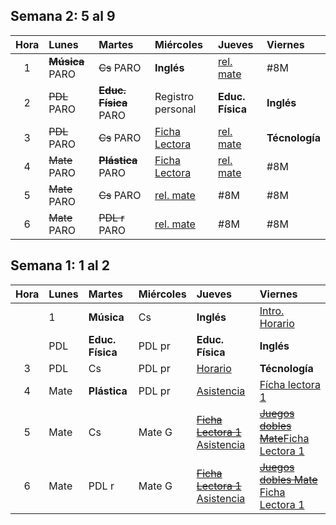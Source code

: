 ## Semana 2: 5 al 9

| Hora | Lunes | Martes | Miércoles | Jueves | Viernes |
| :---: | :--- | :--- | :--- | :--- | :--- |
| 1 | ~~**Música**~~ PARO | ~~Cs~~ PARO | **Inglés** | [rel. mate]({{site.baseurl}}/modules/proyectos/relevamiento-punto-de-partida/#juego-duplica-triplica-y-cuadriplica-con-dados) | \#8M |
| 2 | ~~PDL~~ PARO | ~~**Educ. Física**~~ PARO | Registro personal | **Educ. Física** | **Inglés** |
| 3 | ~~PDL~~ PARO | ~~Cs~~ PARO | [Ficha Lectora](/proyectos/relevamiento-punto-de-partida.md#ficha-lectora) | [rel. mate]({{site.baseurl}}/modules/proyectos/relevamiento-punto-de-partida/#juego-duplica-triplica-y-cuadriplica-con-dados) | **Técnología** |
| 4 | ~~Mate~~ PARO | ~~**Plástica**~~ PARO | [Ficha Lectora](/proyectos/relevamiento-punto-de-partida.md#ficha-lectora) | [rel. mate]({{site.baseurl}}/modules/proyectos/relevamiento-punto-de-partida/#juego-duplica-triplica-y-cuadriplica-con-dados) | \#8M |
| 5 | ~~Mate~~ PARO | ~~Cs~~ PARO | [rel. mate]({{site.baseurl}}/modules/proyectos/relevamiento-punto-de-partida/#juego-duplica-triplica-y-cuadriplica-con-dados) | \#8M | \#8M |
| 6 | ~~Mate~~ PARO | ~~PDL r~~ PARO | [rel. mate]({{site.baseurl}}/modules/proyectos/relevamiento-punto-de-partida/#juego-duplica-triplica-y-cuadriplica-con-dados) | \#8M | \#8M |

## Semana 1: 1 al 2

| Hora | Lunes | Martes | Miércoles | Jueves | Viernes |
| :---: | :--- | :--- | :--- | :--- | :--- |
|  | 1 | **Música** | Cs | **Inglés** | [Intro. Horario]({{site.baseurl}}/modules/proyectos/relevamiento-punto-de-partida/#horarios-registros-y-juegos-dobles) |
|  | PDL | **Educ. Física** | PDL pr | **Educ. Física** | **Inglés** |
| 3 | PDL | Cs | PDL pr | [Horario](/proyectos/relevamiento-punto-de-partida.md#asistencia) | **Técnología** |
| 4 | Mate | **Plástica** | PDL pr | [Asistencia](/proyectos/relevamiento-punto-de-partida.md#asistencia) | [Fícha lectora 1](/proyectos/relevamiento-punto-de-partida.md#ficha-lectora) |
| 5 | Mate | Cs | Mate G | [~~Ficha Lectora 1~~]({{site.baseurl}}/modules/proyectos/relevamiento-punto-de-partida/#ficha-lectora-cuadernillo-de-5to-grado) [Asistencia](/proyectos/relevamiento-punto-de-partida.md#asistencia) | [~~Juegos dobles Mate~~]({{site.baseurl}}/modules/proyectos/relevamiento-punto-de-partida/#horarios-registros-y-juegos-dobles)[Ficha Lectora 1](/proyectos/relevamiento-punto-de-partida.md#ficha-lectora) |
| 6 | Mate | PDL r | Mate G | [~~Ficha Lectora 1~~]({{site.baseurl}}/modules/proyectos/relevamiento-punto-de-partida/#ficha-lectora-cuadernillo-de-5to-grado) [Asistencia](/proyectos/relevamiento-punto-de-partida.md#asistencia) | [~~Juegos dobles Mate~~]({{site.baseurl}}/modules/proyectos/relevamiento-punto-de-partida/#horarios-registros-y-juegos-dobles) [Ficha Lectora 1](/proyectos/relevamiento-punto-de-partida.md#ficha-lectora) |



